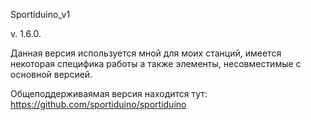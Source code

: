﻿Sportiduino_v1

v. 1.6.0.

Данная версия используется мной для моих станций, имеется некоторая специфика работы а также элементы, несовместимые с основной версией.

Общеподдерживаямая версия находится тут: https://github.com/sportiduino/sportiduino